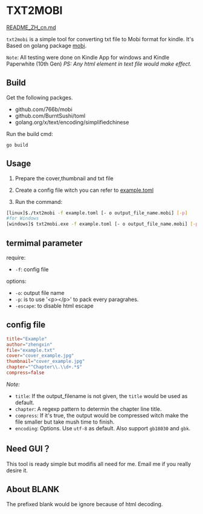 # TXT2MOBI

[README_ZH_cn.md](./examples/README_ZH_cn.md)

`txt2mobi` is a simple tool for converting txt file to Mobi format for kindle. It's Based on golang package [mobi](https://github.com/766b/mobi/).

`Note`: All testing were done on Kindle App for windows and Kindle Paperwhite (10th Gen)
_PS: Any html element in text file would make effect._

## Build

Get the following packges.

- github.com/766b/mobi
- github.com/BurntSushi/toml
- golang.org/x/text/encoding/simplifiedchinese

Run the build cmd:
```
go build
```

## Usage

1. Prepare the cover,thumbnail and txt file

2. Create a config file witch you can refer to  [example.toml](./examples/example.toml)

3. Run the command:
```sh
[linux]$./txt2mobi -f example.toml [- o output_file_name.mobi] [-p]
#for Windows
[windows]$ txt2mobi.exe -f example.toml [- o output_file_name.mobi] [-p]
```

## termimal parameter
require:

- `-f`: config file

options:

- `-o`: output file name
- `-p`: is to use '\<p\>\</p\>' to pack every paragrahes.
- `-escape`: to disable html escape

## config file

```toml
title="Example"
author="zhengxin"
file="example.txt"
cover="cover_example.jpg"
thumbnail="cover_example.jpg"
chapter="^Chapter\\.\\d+.*$"
compress=false
```

_Note:_
- `title`: If the output_filename is not given, the `title` would be used as default.
- `chapter`: A regexp pattern to determin the chapter line title.
- `compress`: If it's true, the output would be compressed witch make the file smaller but take mush time to finish.
- `encoding`: Options. Use `utf-8` as default. Also support `gb18030` and `gbk`.

## Need GUI？

This tool is ready simple but modifis all need for me. Email me if you really desire it.

## About BLANK

The prefixed blank would be ignore because of html decoding.